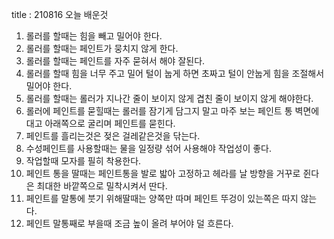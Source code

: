 title : 210816 오늘 배운것
1. 롤러를 할때는 힘을 빼고 밀어야 한다.
2. 롤러를 할때는 페인트가 뭉치지 않게 한다.
3. 롤러를 할때는 페인트를 자주 묻혀서 해야 잘된다.
4. 롤러를 할때 힘을 너무 주고 밀어 털이 눕게 하면 초짜고 털이 안눕게 힘을 조절해서 밀어야 한다.
5. 롤러를 할때는 롤러가 지나간 줄이 보이지 않게 겹친 줄이 보이지 않게 해야한다.
6. 롤러에 페인트를 묻힐때는 롤러를 잠기게 담그지 말고
마주 보는 페인트 통 벽면에 대고 아래쪽으로 굴리며 페인트를 묻힌다.
7. 페인트를 흘리는것은 젖은 걸레같은것을 닦는다.
8. 수성페인트를 사용할때는 물을 일정량 섞어 사용해야 작업성이 좋다.
9. 작업할때 모자를 필히 착용한다.
10. 페인트 통을 딸때는 페인트통을 발로 밟아 고정하고 헤라를 날 방향을 거꾸로 쥔다은 최대한 바깥쪽으로 밀착시켜서 딴다.
11. 페인트를 말통에 붓기 위해딸때는 양쪽만 따며 페인트 뚜겅이 있는쪽은 따지 않는다.
12. 페인트 말통째로 부을때 조금 높이 올려 부어야 덜 흐른다.

